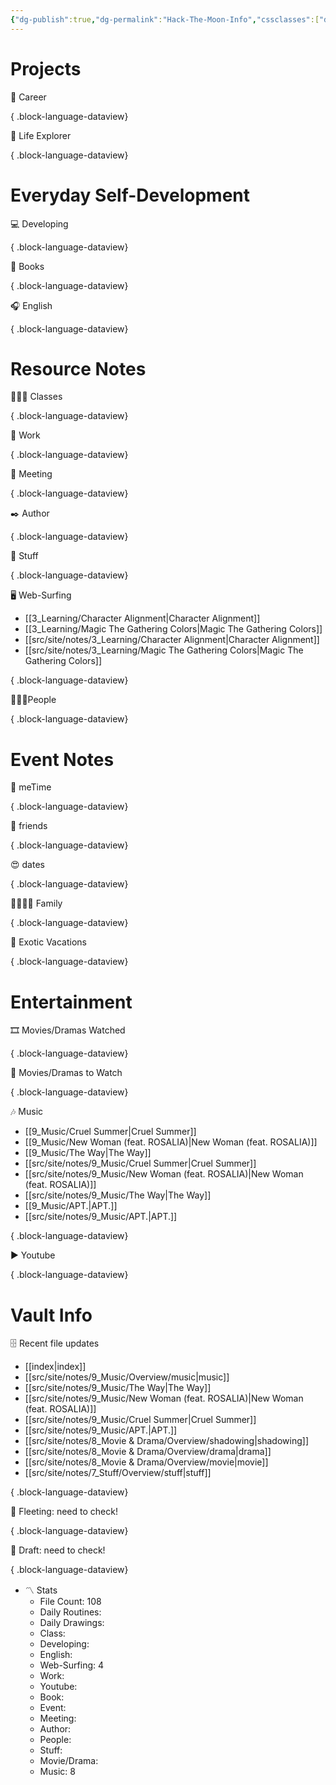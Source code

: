```yaml
---
{"dg-publish":true,"dg-permalink":"Hack-The-Moon-Info","cssclasses":["dashboard"],"dg-content-classes":"dashboard","permalink":"/Hack-The-Moon-Info/","contentClasses":"dashboard","dgPassFrontmatter":true,"noteIcon":"1"}
---
```



# Projects

💼 Career


{ .block-language-dataview}

🧭 Life Explorer


{ .block-language-dataview}

# Everyday Self-Development

💻 Developing


{ .block-language-dataview}

📖 Books


{ .block-language-dataview}

🎧 English


{ .block-language-dataview}

# Resource Notes

👩🏻‍🏫 Classes


{ .block-language-dataview}

💼 Work


{ .block-language-dataview}

🤝 Meeting


{ .block-language-dataview}

✒️ Author


{ .block-language-dataview}

🧸 Stuff


{ .block-language-dataview}

🖥️ Web-Surfing

- [[3_Learning/Character Alignment\|Character Alignment]]
- [[3_Learning/Magic The Gathering Colors\|Magic The Gathering Colors]]
- [[src/site/notes/3_Learning/Character Alignment\|Character Alignment]]
- [[src/site/notes/3_Learning/Magic The Gathering Colors\|Magic The Gathering Colors]]

{ .block-language-dataview}

🧑‍🤝‍🧑People


{ .block-language-dataview}

# Event Notes

💃 meTime


{ .block-language-dataview}

🙂 friends


{ .block-language-dataview}

😍 dates


{ .block-language-dataview}

👨‍👩‍👧‍👦 Family


{ .block-language-dataview}

🌅 Exotic Vacations


{ .block-language-dataview}

# Entertainment

🎞️ Movies/Dramas Watched


{ .block-language-dataview}

🎥 Movies/Dramas to Watch


{ .block-language-dataview}

🎶 Music

- [[9_Music/Cruel Summer\|Cruel Summer]]
- [[9_Music/New Woman (feat. ROSALIA)\|New Woman (feat. ROSALIA)]]
- [[9_Music/The Way\|The Way]]
- [[src/site/notes/9_Music/Cruel Summer\|Cruel Summer]]
- [[src/site/notes/9_Music/New Woman (feat. ROSALIA)\|New Woman (feat. ROSALIA)]]
- [[src/site/notes/9_Music/The Way\|The Way]]
- [[9_Music/APT.\|APT.]]
- [[src/site/notes/9_Music/APT.\|APT.]]

{ .block-language-dataview}

▶️ Youtube


{ .block-language-dataview}

# Vault Info

🗄️ Recent file updates

- [[index\|index]]
- [[src/site/notes/9_Music/Overview/music\|music]]
- [[src/site/notes/9_Music/The Way\|The Way]]
- [[src/site/notes/9_Music/New Woman (feat. ROSALIA)\|New Woman (feat. ROSALIA)]]
- [[src/site/notes/9_Music/Cruel Summer\|Cruel Summer]]
- [[src/site/notes/9_Music/APT.\|APT.]]
- [[src/site/notes/8_Movie & Drama/Overview/shadowing\|shadowing]]
- [[src/site/notes/8_Movie & Drama/Overview/drama\|drama]]
- [[src/site/notes/8_Movie & Drama/Overview/movie\|movie]]
- [[src/site/notes/7_Stuff/Overview/stuff\|stuff]]

{ .block-language-dataview}

🔖 Fleeting: need to check!


{ .block-language-dataview}

🔖 Draft: need to check!


{ .block-language-dataview}

-   〽️ Stats
    -   File Count: 108
    -   Daily Routines: 
    -   Daily Drawings: 
    -   Class: 
    -   Developing: 
    -   English: 
    -   Web-Surfing: 4
    -   Work: 
    -   Youtube: 
    -   Book: 
    -   Event: 
    -   Meeting: 
    -   Author: 
    -   People: 
    -   Stuff: 
    -   Movie/Drama: 
    -   Music: 8
